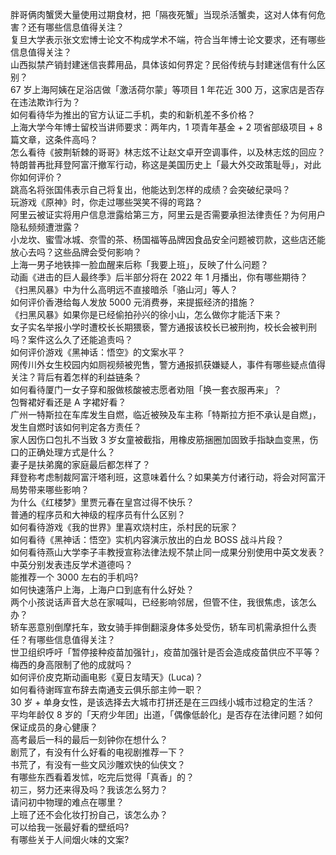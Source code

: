 胖哥俩肉蟹煲大量使用过期食材，把「隔夜死蟹」当现杀活蟹卖，这对人体有何危害？还有哪些信息值得关注？  
复旦大学表示张文宏博士论文不构成学术不端，符合当年博士论文要求，还有哪些信息值得关注？  
山西拟禁产销封建迷信丧葬用品，具体该如何界定？民俗传统与封建迷信有什么区别？  
67 岁上海阿姨在足浴店做「激活荷尔蒙」等项目 1 年花近 300 万，这家店是否存在违法欺诈行为？  
如何看待华为推出的官方认证二手机，卖的和新机差不多价格？  
上海大学今年博士留校当讲师要求：两年内，1 项青年基金 + 2 项省部级项目 + 8 篇文章，这条件高吗？  
怎么看待《披荆斩棘的哥哥》林志炫不让赵文卓开空调事件，以及林志炫的回应？  
特朗普再批拜登阿富汗撤军行动，称这是美国历史上「最大外交政策耻辱」，对此你如何评价？  
跳高名将张国伟表示自己将复出，他能达到怎样的成绩？会突破纪录吗？  
玩游戏《原神》时，你走过哪些哭笑不得的弯路？  
阿里云被证实将用户信息泄露给第三方，阿里云是否需要承担法律责任？为何用户隐私频频遭泄露？  
小龙坎、蜜雪冰城、奈雪的茶、杨国福等品牌因食品安全问题被罚款，这些店还能放心去吗？这些品牌会受何影响？  
上海一男子地铁摔一脸血醒来后称「我要上班」，反映了什么问题？  
动画《进击的巨人最终季》后半部分将在 2022 年 1 月播出，你有哪些期待？  
《扫黑风暴》中为什么高明远不直接暗杀「骆山河」等人？  
如何评价香港给每人发放 5000 元消费券，来提振经济的措施？  
《扫黑风暴》如果你是已经偷拍孙兴的徐小山，怎么做你才能活下来？  
女子实名举报小学时遭校长长期猥亵，警方通报该校长已被刑拘，校长会被判刑吗？案件这么久了还能追责吗？  
如何评价游戏《黑神话：悟空》的文案水平？  
网传川外女生校园内如厕视频被兜售，警方通报抓获嫌疑人，事件有哪些疑点值得关注？背后有着怎样的利益链条？  
如何看待厦门一女子穿和服做核酸被志愿者劝阻「换一套衣服再来」？  
包臀裙好看还是 A 字裙好看？  
广州一特斯拉在车库发生自燃，临近被殃及车主称「特斯拉方拒不承认是自燃」，发生自燃时该如何判定各方责任？  
家人因伤口包扎不当致 3 岁女童被截指，用橡皮筋捆圈加固致手指缺血变黑，伤口的正确处理方式是什么？  
妻子是扶弟魔的家庭最后都怎样了？  
拜登称考虑制裁阿富汗塔利班，这意味着什么？如果美方付诸行动，将会对阿富汗局势带来哪些影响？  
为什么《红楼梦》里贾元春在皇宫过得不快乐？  
普通的程序员和大神级的程序员有什么区别？  
如何看待游戏《我的世界》里喜欢烧村庄，杀村民的玩家？  
如何看待《黑神话：悟空》实机内容演示放出的白龙 BOSS 战斗片段？  
如何看待燕山大学李子丰教授宣称法律法规不禁止同一成果分别使用中英文发表？中英分别发表违反学术道德吗？  
能推荐一个 3000 左右的手机吗?  
如何快速落户上海，上海户口到底有什么好处？  
两个小孩说话声音大总在家喊叫，已经影响邻居，但管不住，我很焦虑，该怎么办？  
轿车恶意别倒摩托车，致女骑手摔倒翻滚身体多处受伤，轿车司机需承担什么责任？有哪些信息值得关注？  
世卫组织呼吁「暂停接种疫苗加强针」，疫苗加强针是否会造成疫苗供应不平等？  
梅西的身高限制了他的成就吗？  
如何评价皮克斯动画电影《夏日友晴天》(Luca)？  
如何看待谢晖宣布辞去南通支云俱乐部主帅一职？  
30 岁 + 单身女性，是该选择去大城市打拼还是在三四线小城市过稳定的生活？  
平均年龄仅 8 岁的「天府少年团」出道，「偶像低龄化」是否存在法律问题？如何保证成员的身心健康？  
高考最后一科的最后一刻钟你在想什么？  
剧荒了，有没有什么好看的电视剧推荐一下？  
书荒了，有没有一些文风沙雕欢快的仙侠文？  
有哪些东西看着发怵，吃完后觉得「真香」的？  
初三，努力还来得及吗？我该怎么努力？  
请问初中物理的难点在哪里？  
上班了还不会化妆打扮自己，该怎么办？  
可以给我一张最好看的壁纸吗?  
有哪些关于人间烟火味的文案?  

